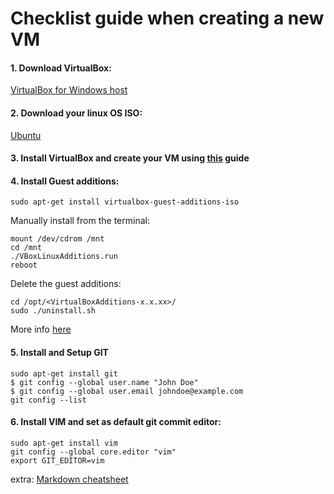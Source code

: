 # Checklist guide when creating a new VM

#### 1. Download VirtualBox:
[VirtualBox for Windows host](download.virtualbox.org/virtualbox/5.2.0/VirtualBox-5.2.0-118431-Win.exe)

#### 2. Download your linux OS ISO:
[Ubuntu](https://www.ubuntu.com/download/desktop)

#### 3. Install VirtualBox and create your VM using [this](https://www.wikihow.com/Install-Ubuntu-on-VirtualBox) guide

#### 4. Install Guest additions:

`sudo apt-get install virtualbox-guest-additions-iso`

Manually install from the terminal:

```
mount /dev/cdrom /mnt
cd /mnt
./VBoxLinuxAdditions.run
reboot
```

Delete the guest additions:

```
cd /opt/<VirtualBoxAdditions-x.x.xx>/
sudo ./uninstall.sh
```

More info [here](https://askubuntu.com/a/22745)

#### 5. Install and Setup **GIT**

```
sudo apt-get install git
$ git config --global user.name "John Doe"
$ git config --global user.email johndoe@example.com
git config --list
```

#### 6. Install VIM and set as default git commit editor:

```
sudo apt-get install vim
git config --global core.editor "vim"
export GIT_EDITOR=vim
```

extra: [Markdown cheatsheet](https://github.com/adam-p/markdown-here/wiki/Markdown-Cheatsheet)
